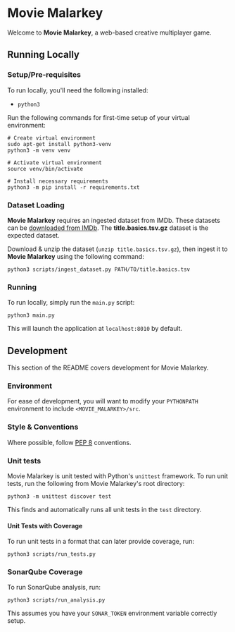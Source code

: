 # Movie Malarkey
Welcome to **Movie Malarkey**, a web-based creative multiplayer game.

## Running Locally
### Setup/Pre-requisites
To run locally, you'll need the following installed:
* `python3`

Run the following commands for first-time setup of your virtual environment:
```buildoutcfg
# Create virtual environment
sudo apt-get install python3-venv
python3 -m venv venv

# Activate virtual environment
source venv/bin/activate

# Install necessary requirements
python3 -m pip install -r requirements.txt
```

### Dataset Loading
**Movie Malarkey** requires an ingested dataset from IMDb. These datasets can be [downloaded from IMDb](https://datasets.imdbws.com/). The **title.basics.tsv.gz** dataset is the expected dataset.

Download & unzip the dataset (`unzip title.basics.tsv.gz`), then ingest it to **Movie Malarkey** using the following command:
```buildoutcfg
python3 scripts/ingest_dataset.py PATH/TO/title.basics.tsv
```

### Running
To run locally, simply run the `main.py` script:
```
python3 main.py
```

This will launch the application at `localhost:8010` by default.

## Development
This section of the README covers development for Movie Malarkey.

### Environment
For ease of development, you will want to modify your `PYTHONPATH` environment to include `<MOVIE_MALARKEY>/src`.

### Style & Conventions
Where possible, follow [PEP 8](https://www.python.org/dev/peps/pep-0008/) conventions.

### Unit tests
Movie Malarkey is unit tested with Python's `unittest` framework. To run unit tests, run the following from Movie Malarkey's root directory:
```
python3 -m unittest discover test
```
This finds and automatically runs all unit tests in the `test` directory.

#### Unit Tests with Coverage
To run unit tests in a format that can later provide coverage, run:
```
python3 scripts/run_tests.py
```

### SonarQube Coverage
To run SonarQube analysis, run:
```
python3 scripts/run_analysis.py
```
This assumes you have your `SONAR_TOKEN` environment variable correctly setup.